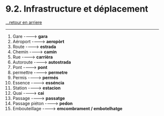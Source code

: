 # 9.2. Infrastructure et déplacement

[...retour en arriere](../../../menu_fiches.md)

---

1. Gare  ----> **gara**
2. Aéroport  ----> **aeropòrt**
3. Route  ----> **estrada**
4. Chemin ----> **camin** 
5. Rue ----> **carrièra**
6. Autoroute  ----> **autostrada**
7. Pont  ----> **pont**
8. permettre ----> **permetre**
9. Permis  ----> **permés**
10. Essence  ----> **esséncia**
11. Station  ----> **estacion**
12. Quai  ----> **cai**
13. Passage  ----> **passatge**
14. Passage piéton  ----> **pedon**
15. Embouteillage  ----> **emcombrament / embotelhatge**